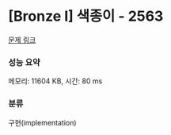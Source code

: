 # [Bronze I] 색종이 - 2563 

[문제 링크](https://www.acmicpc.net/problem/2563) 

### 성능 요약

메모리: 11604 KB, 시간: 80 ms

### 분류

구현(implementation)

